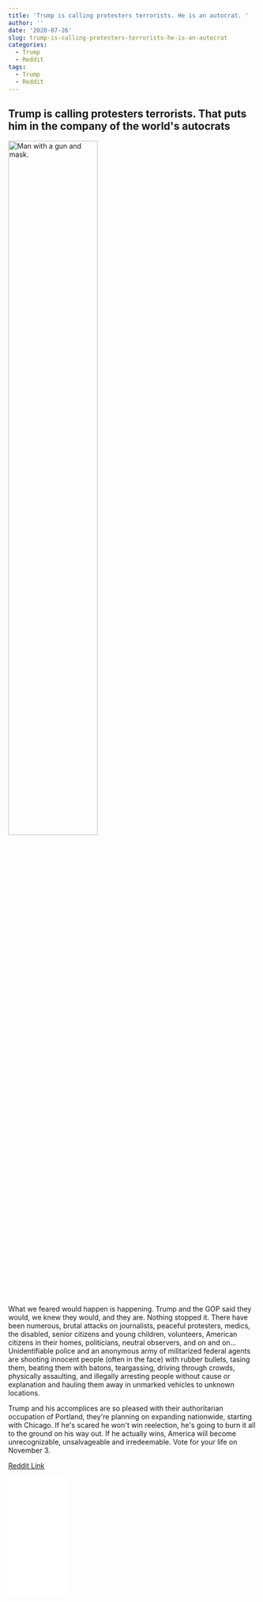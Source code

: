 ```yaml
---
title: 'Trump is calling protesters terrorists. He is an autocrat. '
author: ''
date: '2020-07-26'
slug: trump-is-calling-protesters-terrorists-he-is-an-autocrat
categories:
  - Trump
  - Reddit
tags:
  - Trump
  - Reddit
---
```



## Trump is calling protesters terrorists. That puts him in the company of the world's autocrats

<img src="/post/2020-07-26-trump-is-calling-protesters-terrorists-he-is-an-autocrat_files/criminal-1563428_1920.jpg" alt="Man with a gun and mask. " width="60%"/>

What we feared would happen is happening. Trump and the GOP said they would, we knew they would, and they are. Nothing stopped it. There have been numerous, brutal attacks on journalists, peaceful protesters, medics, the disabled, senior citizens and young children, volunteers, American citizens in their homes, politicians, neutral observers, and on and on... Unidentifiable police and an anonymous army of militarized federal agents are shooting innocent people (often in the face) with rubber bullets, tasing them, beating them with batons, teargassing, driving through crowds, physically assaulting, and illegally arresting people without cause or explanation and hauling them away in unmarked vehicles to unknown locations.

Trump and his accomplices are so pleased with their authoritarian occupation of Portland, they're planning on expanding nationwide, starting with Chicago. If he's scared he won't win reelection, he's going to burn it all to the ground on his way out. If he actually wins, America will become unrecognizable, unsalvageable and irredeemable. Vote for your life on November 3.

[Reddit Link](https://www.reddit.com/r/politics/comments/hxxshy/trump_is_calling_protesters_terrorists_that_puts/fz9sd1s?utm_source=share&utm_medium=web2x)

<iframe style="width:120px;height:240px;" marginwidth="0" marginheight="0" scrolling="no" frameborder="0" src="//ws-na.amazon-adsystem.com/widgets/q?ServiceVersion=20070822&OneJS=1&Operation=GetAdHtml&MarketPlace=US&source=ac&ref=qf_sp_asin_til&ad_type=product_link&tracking_id=hatro-20&marketplace=amazon&region=US&placement=B01N6GZW1W&asins=B01N6GZW1W&linkId=b2df5ddfc419142316831136c1f02fa8&show_border=true&link_opens_in_new_window=true&price_color=333333&title_color=0066c0&bg_color=ffffff"></iframe>